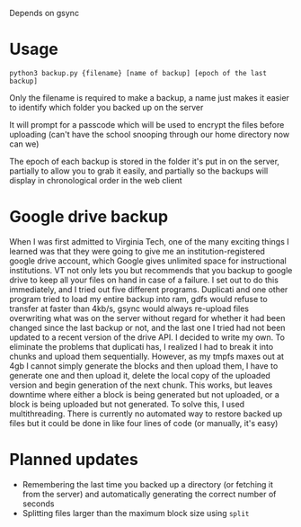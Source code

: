Depends on gsync

# Usage

`python3 backup.py {filename} [name of backup] [epoch of the last backup]`

Only the filename is required to make a backup, a name just makes it easier to identify which folder you backed up on the server

It will prompt for a passcode which will be used to encrypt the files before uploading (can't have the school snooping through our home directory now can we)

The epoch of each backup is stored in the folder it's put in on the server, partially to allow you to grab it easily, and partially so the backups will display in chronological order in the web client

# Google drive backup

When I was first admitted to Virginia Tech, one of the many exciting things I learned was that they were going to give me an institution-registered google drive account, which Google gives unlimited space for instructional institutions. VT not only lets you but recommends that you backup to google drive to keep all your files on hand in case of a failure. I set out to do this immediately, and I tried out five different programs. Duplicati and one other program tried to load my entire backup into ram, gdfs would refuse to transfer at faster than 4kb/s, gsync would always re-upload files overwriting what was on the server without regard for whether it had been changed since the last backup or not, and the last one I tried had not been updated to a recent version of the drive API. I decided to write my own. To eliminate the problems that duplicati has, I realized I had to break it into chunks and upload them sequentially. However, as my tmpfs maxes out at 4gb I cannot simply generate the blocks and then upload them, I have to generate one and then upload it, delete the local copy of the uploaded version and begin generation of the next chunk. This works, but leaves downtime where either a block is being generated but not uploaded, or a block is being uploaded but not generated. To solve this, I used multithreading. 
There is currently no automated way to restore backed up files but it could be done in like four lines of code (or manually, it's easy)

# Planned updates

- Remembering the last time you backed up a directory (or fetching it from the server) and automatically generating the correct number of seconds
- Splitting files larger than the maximum block size using `split`
